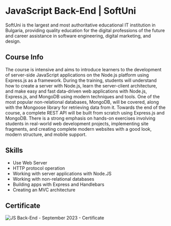 # JavaScript Back-End | SoftUni

SoftUni is the largest and most authoritative educational IT institution in Bulgaria, providing quality education for the digital professions of the future and career assistance in software engineering, digital marketing, and design.

## Course Info

The course is intensive and aims to introduce learners to the development of server-side JavaScript applications on the Node.js platform using Express.js as a framework. During the training, students will understand how to create a server with Node.js, learn the server-client architecture, and make easy and fast data-driven web applications with Node.js, Express.js, and MongoDB using modern techniques and tools. One of the most popular non-relational databases, MongoDB, will be covered, along with the Mongoose library for retrieving data from it. Towards the end of the course, a complete REST API will be built from scratch using Express.js and MongoDB. There is a strong emphasis on hands-on exercises involving students in real-world web development projects, implementing site fragments, and creating complete modern websites with a good look, modern structure, and mobile support.

## Skills

- Use Web Server
- HTTP protocol operation
- Working with server applications with Node.JS
- Working with non-relational databases
- Building apps with Express and Handlebars
- Creating an MVC architecture

## Certificate

![JS Back-End - September 2023 - Certificate](https://github.com/yopopova/JavaScript_Back-End_SoftUni/assets/59256039/4ad8d47a-6376-4f05-8951-05c396b462b4)